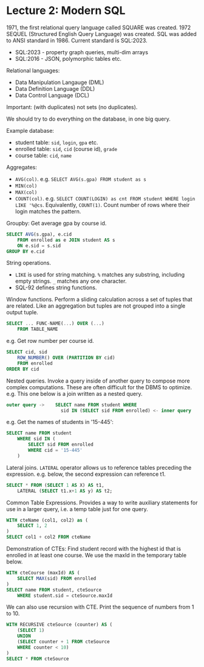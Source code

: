 # Lecture 2: Modern SQL

1971, the first relational query language called SQUARE was created. 1972 SEQUEL (Structured English Query Language) was created. SQL was added to ANSI standard in 1986. Current standard is SQL:2023.
- SQL:2023 - property graph queries, multi-dim arrays
- SQL:2016 - JSON, polymorphic tables etc.

Relational languages:
- Data Manipulation Langauge (DML)
- Data Definition Language (DDL)
- Data Control Language (DCL)

Important: <SQL is based on bags> (with duplicates) not sets (no duplicates).

We should try to do everything on the database, in one big query.

Example database:
- student table: `sid`, `login`, `gpa` etc.
- enrolled table: `sid`, `cid` (course id), `grade`
- course table: `cid`, `name`

Aggregates:
- `AVG(col)`. e.g. `SELECT AVG(s.gpa) FROM student as s`
- `MIN(col)`
- `MAX(col)`
- `COUNT(col)`. e.g. `SELECT COUNT(LOGIN) as cnt FROM student WHERE login LIKE '%@cs`. Equivalently, `COUNT(1)`. Count number of rows where their login matches the pattern.

Groupby: Get average gpa by course id.
```sql
SELECT AVG(s.gpa), e.cid
    FROM enrolled as e JOIN student AS s
    ON e.sid = s.sid
GROUP BY e.cid
```

String operations. 
- `LIKE` is used for string matching. `%` matches any substring, including empty strings. `_` matches any one character.
- SQL-92 defines string functions. 

Window functions. Perform a sliding calculation across a set of tuples that are related. Like an aggregation but tuples are not grouped into a single output tuple.
```sql
SELECT ... FUNC-NAME(...) OVER (...)
    FROM TABLE_NAME
```
e.g. Get row number per course id.
```sql
SELECT cid, sid
    ROW_NUMBER() OVER (PARTITION BY cid)
    FROM enrolled
ORDER BY cid
```

Nested queries. Invoke a query inside of another query to compose more complex computations. These are often difficult for the DBMS to optimize. 
e.g. This one below is a join written as a nested query. 
```sql
outer query ->    SELECT name FROM student WHERE
                    sid IN (SELECT sid FROM enrolled) <- inner query
```

e.g. Get the names of students in '15-445':
```sql
SELECT name FROM student
    WHERE sid IN (
        SELECT sid FROM enrolled
        WHERE cid = '15-445'
    )
```

Lateral joins. `LATERAL` operator allows us to reference tables preceding the expression. e.g. below, the second expression can reference t1.
```sql
SELECT * FROM (SELECT 1 AS X) AS t1,
    LATERAL (SELECT t1.x+1 AS y) AS t2;
```

Common Table Expressions. Provides a way to write auxiliary statements for use in a larger query, i.e. a temp table just for one query.
```sql
WITH cteName (col1, col2) as (
    SELECT 1, 2
)
SELECT col1 + col2 FROM cteName
```

Demonstration of CTEs: Find student record with the highest id that is enrolled in at least one course. We use the maxId in the temporary table below.
```sql
WITH cteCourse (maxId) AS (
    SELECT MAX(sid) FROM enrolled
)
SELECT name FROM student, cteSource
    WHERE student.sid = cteSource.maxId
```

We can also use recursion with CTE. Print the sequence of numbers from 1 to 10.
```sql
WITH RECURSIVE cteSource (counter) AS (
    (SELECT 1)
    UNION
    (SELECT counter + 1 FROM cteSource
    WHERE counter < 10)
)
SELECT * FROM cteSource
```



